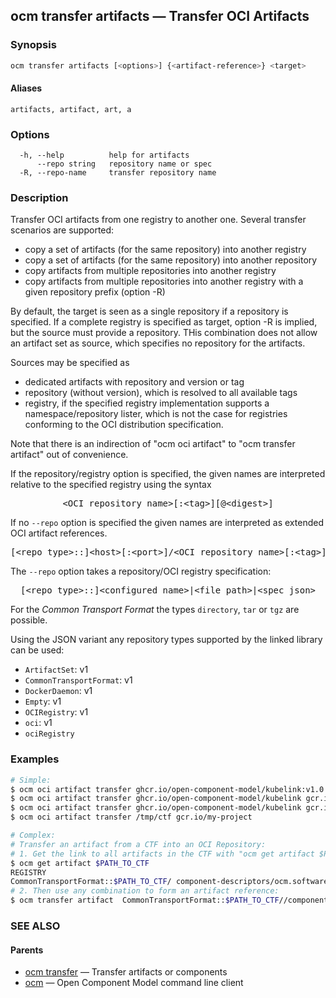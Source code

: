 ## ocm transfer artifacts &mdash; Transfer OCI Artifacts

### Synopsis

```bash
ocm transfer artifacts [<options>] {<artifact-reference>} <target>
```

#### Aliases

```text
artifacts, artifact, art, a
```

### Options

```text
  -h, --help          help for artifacts
      --repo string   repository name or spec
  -R, --repo-name     transfer repository name
```

### Description

Transfer OCI artifacts from one registry to another one.
Several transfer scenarios are supported:
- copy a set of artifacts (for the same repository) into another registry
- copy a set of artifacts (for the same repository) into another repository
- copy artifacts from multiple repositories into another registry
- copy artifacts from multiple repositories into another registry with a given repository prefix (option -R)

By default, the target is seen as a single repository if a repository is specified.
If a complete registry is specified as target, option -R is implied, but the source
must provide a repository. THis combination does not allow an artifact set as source, which
specifies no repository for the artifacts.

Sources may be specified as
- dedicated artifacts with repository and version or tag
- repository (without version), which is resolved to all available tags
- registry, if the specified registry implementation supports a namespace/repository lister,
  which is not the case for registries conforming to the OCI distribution specification.

Note that there is an indirection of "ocm oci artifact" to "ocm transfer artifact" out of convenience.

If the repository/registry option is specified, the given names are interpreted
relative to the specified registry using the syntax

<center>
    <pre>&lt;OCI repository name>[:&lt;tag>][@&lt;digest>]</pre>
</center>

If no <code>--repo</code> option is specified the given names are interpreted
as extended OCI artifact references.

<center>
    <pre>[&lt;repo type>::]&lt;host>[:&lt;port>]/&lt;OCI repository name>[:&lt;tag>][@&lt;digest>]</pre>
</center>

The <code>--repo</code> option takes a repository/OCI registry specification:

<center>
    <pre>[&lt;repo type>::]&lt;configured name>|&lt;file path>|&lt;spec json></pre>
</center>

For the *Common Transport Format* the types <code>directory</code>,
<code>tar</code> or <code>tgz</code> are possible.

Using the JSON variant any repository types supported by the
linked library can be used:
  - <code>ArtifactSet</code>: v1
  - <code>CommonTransportFormat</code>: v1
  - <code>DockerDaemon</code>: v1
  - <code>Empty</code>: v1
  - <code>OCIRegistry</code>: v1
  - <code>oci</code>: v1
  - <code>ociRegistry</code>

### Examples

```bash
# Simple:
$ ocm oci artifact transfer ghcr.io/open-component-model/kubelink:v1.0.0 gcr.io
$ ocm oci artifact transfer ghcr.io/open-component-model/kubelink gcr.io
$ ocm oci artifact transfer ghcr.io/open-component-model/kubelink gcr.io/my-project
$ ocm oci artifact transfer /tmp/ctf gcr.io/my-project

# Complex:
# Transfer an artifact from a CTF into an OCI Repository:
# 1. Get the link to all artifacts in the CTF with "ocm get artifact $PATH_TO_CTF",
$ ocm get artifact $PATH_TO_CTF
REGISTRY                                                               REPOSITORY
CommonTransportFormat::$PATH_TO_CTF/ component-descriptors/ocm.software/ocmcli
# 2. Then use any combination to form an artifact reference:
$ ocm transfer artifact  CommonTransportFormat::$PATH_TO_CTF//component-descriptors/ocm.software/ocmcli ghcr.io/open-component-model/ocm:latest
```

### SEE ALSO

#### Parents

* [ocm transfer](ocm_transfer.md)	 &mdash; Transfer artifacts or components
* [ocm](ocm.md)	 &mdash; Open Component Model command line client

